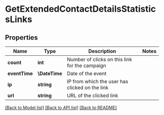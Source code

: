 # GetExtendedContactDetailsStatisticsLinks

## Properties
Name | Type | Description | Notes
------------ | ------------- | ------------- | -------------
**count** | **int** | Number of clicks on this link for the campaign | 
**eventTime** | **\DateTime** | Date of the event | 
**ip** | **string** | IP from which the user has clicked on the link | 
**url** | **string** | URL of the clicked link | 

[[Back to Model list]](../../README.md#documentation-for-models) [[Back to API list]](../../README.md#documentation-for-api-endpoints) [[Back to README]](../../README.md)


